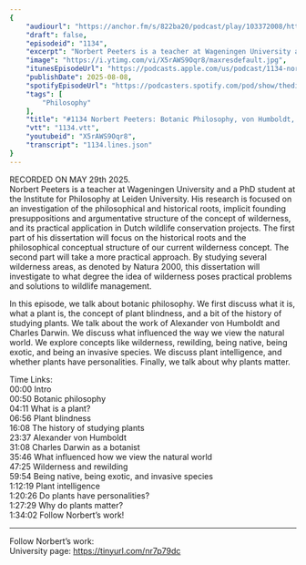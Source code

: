 ```yaml
---
{
	"audiourl": "https://anchor.fm/s/822ba20/podcast/play/103372008/https%3A%2F%2Fd3ctxlq1ktw2nl.cloudfront.net%2Fstaging%2F2025-4-29%2F3dea6f9f-6977-0400-73b7-9454927a1b96.m4a",
	"draft": false,
	"episodeid": "1134",
	"excerpt": "Norbert Peeters is a teacher at Wageningen University and a PhD student at the Institute for Philosophy at Leiden University. His research is focused on an investigation of the philosophical and historical roots, implicit founding presuppositions and argumentative structure of the concept of wilderness, and its practical application in Dutch wildlife conservation projects. The first part of his dissertation will focus on the historical roots and the philosophical conceptual structure of our current wilderness concept. The second part will take a more practical approach. By studying several wilderness areas, as denoted by Natura 2000, this dissertation will investigate to what degree the idea of wilderness poses practical problems and solutions to wildlife management.",
	"image": "https://i.ytimg.com/vi/X5rAWS9Oqr8/maxresdefault.jpg",
	"itunesEpisodeUrl": "https://podcasts.apple.com/us/podcast/1134-norbert-peeters-botanic-philosophy-von-humboldt/id1451347236?i=1000721223797&uo=4",
	"publishDate": 2025-08-08,
	"spotifyEpisodeUrl": "https://podcasters.spotify.com/pod/show/thedissenter/episodes/1134-Norbert-Peeters-Botanic-Philosophy--von-Humboldt--Darwin--and-Why-Plants-Matter-e33h5p8",
	"tags": [
		"Philosophy"
	],
	"title": "#1134 Norbert Peeters: Botanic Philosophy, von Humboldt, Darwin, and Why Plants Matter",
	"vtt": "1134.vtt",
	"youtubeid": "X5rAWS9Oqr8",
	"transcript": "1134.lines.json"
}
---
```

RECORDED ON MAY 29th 2025.  
Norbert Peeters is a teacher at Wageningen University and a PhD student at the Institute for Philosophy at Leiden University. His research is focused on an investigation of the philosophical and historical roots, implicit founding presuppositions and argumentative structure of the concept of wilderness, and its practical application in Dutch wildlife conservation projects. The first part of his dissertation will focus on the historical roots and the philosophical conceptual structure of our current wilderness concept. The second part will take a more practical approach. By studying several wilderness areas, as denoted by Natura 2000, this dissertation will investigate to what degree the idea of wilderness poses practical problems and solutions to wildlife management.

In this episode, we talk about botanic philosophy. We first discuss what it is, what a plant is, the concept of plant blindness, and a bit of the history of studying plants. We talk about the work of Alexander von Humboldt and Charles Darwin. We discuss what influenced the way we view the natural world. We explore concepts like wilderness, rewilding, being native, being exotic, and being an invasive species. We discuss plant intelligence, and whether plants have personalities. Finally, we talk about why plants matter.

Time Links:  
<time>00:00</time> Intro  
<time>00:50</time> Botanic philosophy  
<time>04:11</time> What is a plant?  
<time>06:56</time> Plant blindness  
<time>16:08</time> The history of studying plants  
<time>23:37</time> Alexander von Humboldt  
<time>31:08</time> Charles Darwin as a botanist  
<time>35:46</time> What influenced how we view the natural world  
<time>47:25</time> Wilderness and rewilding  
<time>59:54</time> Being native, being exotic, and invasive species  
<time>1:12:19</time> Plant intelligence  
<time>1:20:26</time> Do plants have personalities?  
<time>1:27:29</time> Why do plants matter?  
<time>1:34:02</time> Follow Norbert’s work!

---

Follow Norbert’s work:  
University page: https://tinyurl.com/nr7p79dc
